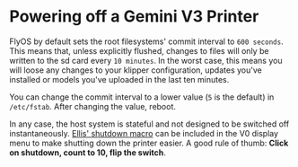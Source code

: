 # Powering off a Gemini V3 Printer

FlyOS by default sets the root filesystems' commit interval to `600 seconds`. This means that, unless explicitly flushed, changes to files will only be written to the sd card every `10 minutes`. In the worst case, this means you will loose any changes to your klipper configuration, updates you've installed or models you've uploaded in the last ten minutes.

You can change the commit interval to a lower value (`5` is the default) in `/etc/fstab`. After changing the value, reboot.

In any case, the host system is stateful and not designed to be switched off instantaneously. [Ellis' shutdown macro](https://ellis3dp.com/Print-Tuning-Guide/articles/useful_macros/shut_down_host.html) can be included in the V0 display menu to make shutting down the printer easier. A good rule of thumb: **Click on shutdown, count to 10, flip the switch**.
